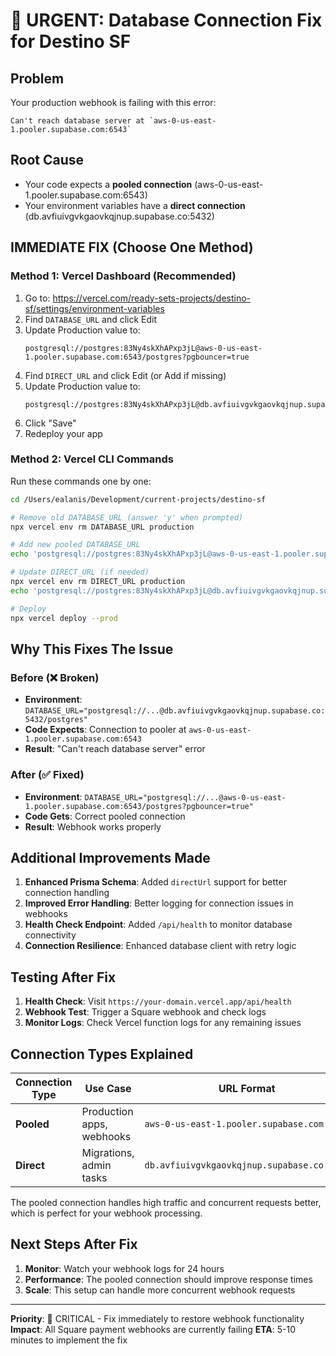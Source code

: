 # 🚨 URGENT: Database Connection Fix for Destino SF

## Problem
Your production webhook is failing with this error:
```
Can't reach database server at `aws-0-us-east-1.pooler.supabase.com:6543`
```

## Root Cause
- Your code expects a **pooled connection** (aws-0-us-east-1.pooler.supabase.com:6543)
- Your environment variables have a **direct connection** (db.avfiuivgvkgaovkqjnup.supabase.co:5432)

## IMMEDIATE FIX (Choose One Method)

### Method 1: Vercel Dashboard (Recommended)
1. Go to: https://vercel.com/ready-sets-projects/destino-sf/settings/environment-variables
2. Find `DATABASE_URL` and click Edit
3. Update Production value to:
   ```
   postgresql://postgres:83Ny4skXhAPxp3jL@aws-0-us-east-1.pooler.supabase.com:6543/postgres?pgbouncer=true
   ```
4. Find `DIRECT_URL` and click Edit (or Add if missing)
5. Update Production value to:
   ```
   postgresql://postgres:83Ny4skXhAPxp3jL@db.avfiuivgvkgaovkqjnup.supabase.co:5432/postgres
   ```
6. Click "Save"
7. Redeploy your app

### Method 2: Vercel CLI Commands
Run these commands one by one:

```bash
cd /Users/ealanis/Development/current-projects/destino-sf

# Remove old DATABASE_URL (answer 'y' when prompted)
npx vercel env rm DATABASE_URL production

# Add new pooled DATABASE_URL
echo 'postgresql://postgres:83Ny4skXhAPxp3jL@aws-0-us-east-1.pooler.supabase.com:6543/postgres?pgbouncer=true' | npx vercel env add DATABASE_URL production

# Update DIRECT_URL (if needed)
npx vercel env rm DIRECT_URL production
echo 'postgresql://postgres:83Ny4skXhAPxp3jL@db.avfiuivgvkgaovkqjnup.supabase.co:5432/postgres' | npx vercel env add DIRECT_URL production

# Deploy
npx vercel deploy --prod
```

## Why This Fixes The Issue

### Before (❌ Broken)
- **Environment**: `DATABASE_URL="postgresql://...@db.avfiuivgvkgaovkqjnup.supabase.co:5432/postgres"`
- **Code Expects**: Connection to pooler at `aws-0-us-east-1.pooler.supabase.com:6543`
- **Result**: "Can't reach database server" error

### After (✅ Fixed)
- **Environment**: `DATABASE_URL="postgresql://...@aws-0-us-east-1.pooler.supabase.com:6543/postgres?pgbouncer=true"`
- **Code Gets**: Correct pooled connection
- **Result**: Webhook works properly

## Additional Improvements Made

1. **Enhanced Prisma Schema**: Added `directUrl` support for better connection handling
2. **Improved Error Handling**: Better logging for connection issues in webhooks
3. **Health Check Endpoint**: Added `/api/health` to monitor database connectivity
4. **Connection Resilience**: Enhanced database client with retry logic

## Testing After Fix

1. **Health Check**: Visit `https://your-domain.vercel.app/api/health`
2. **Webhook Test**: Trigger a Square webhook and check logs
3. **Monitor Logs**: Check Vercel function logs for any remaining issues

## Connection Types Explained

| Connection Type | Use Case | URL Format |
|----------------|----------|------------|
| **Pooled** | Production apps, webhooks | `aws-0-us-east-1.pooler.supabase.com:6543` |
| **Direct** | Migrations, admin tasks | `db.avfiuivgvkgaovkqjnup.supabase.co:5432` |

The pooled connection handles high traffic and concurrent requests better, which is perfect for your webhook processing.

## Next Steps After Fix

1. **Monitor**: Watch your webhook logs for 24 hours
2. **Performance**: The pooled connection should improve response times
3. **Scale**: This setup can handle more concurrent webhook requests

---

**Priority**: 🔴 CRITICAL - Fix immediately to restore webhook functionality
**Impact**: All Square payment webhooks are currently failing
**ETA**: 5-10 minutes to implement the fix
